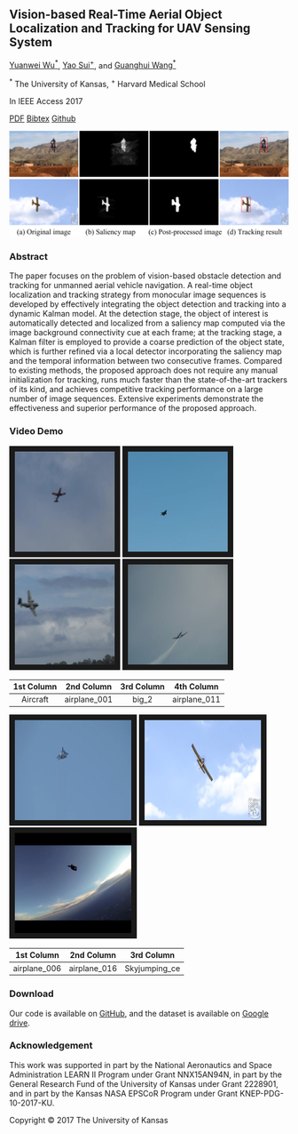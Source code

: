 ## Vision-based Real-Time Aerial Object Localization and Tracking for UAV Sensing System

[Yuanwei Wu<sup>*</sup>](https://ryancv.github.io), [Yao Sui<sup>+</sup>](http://www.suiyao.me/), and [Guanghui Wang<sup>*</sup>](http://www.ittc.ku.edu/~ghwang/)

<sup>*</sup> The University of Kansas, <sup>+</sup> Harvard Medical School

In IEEE Access 2017

[PDF](http://ieeexplore.ieee.org/stamp/stamp.jsp?tp=&arnumber=8080161)      [Bibtex](Wu_IEEE_Access_2017.txt)      [Github](https://github.com/RyanCV/Vision-based-OLT)

![Post_processing](Post_processing.png)

### Abstract

The paper focuses on the problem of vision-based obstacle detection and tracking for unmanned aerial vehicle navigation. A real-time object localization and tracking strategy from monocular image sequences is developed by effectively integrating the object detection and tracking into a dynamic Kalman model. At the detection stage, the object of interest is automatically detected and localized from a saliency map computed via the image background connectivity cue at each frame; at the tracking stage, a Kalman filter is employed to provide a coarse prediction of the object state, which is further refined via a local detector incorporating the saliency map and the temporal information between two consecutive frames. Compared to existing methods, the proposed approach does not require any manual initialization for tracking, runs much faster than the state-of-the-art trackers of its kind, and achieves competitive tracking performance on a large number of image sequences. Extensive experiments demonstrate the effectiveness and superior performance of the proposed approach.


### Video Demo
<a href="https://youtu.be/sTWxcMGjurQ" target="_blank"><img src="Aircraft_00001.jpg" 
alt="Aircraft" width="180" height="180" border="10" /></a>
<a href="https://youtu.be/qM8qkyDjyH4" target="_blank"><img src="airplane_001_00001.jpg" alt="Aircraft" width="180" height="180" border="10" /></a> 
<a href="https://youtu.be/lHKTiI4q51k" target="_blank"><img src="big_2_00001.jpg" 
alt="Aircraft" width="180" height="180" border="10" /></a>
<a href="https://youtu.be/WNroLMzSQu0" target="_blank"><img src="airplane_011_00001.jpg" alt="Aircraft" width="180" height="180" border="10" /></a> 

  1st Column                     | 2nd Column                | 3rd Column                | 4th Column      
  :--------------------:         | :--------------------:    | :--------------------:    | :--------------------:
  Aircraft                       | airplane_001              | big_2                     | airplane_011


<a href="https://youtu.be/oYNIHqSUmW4" target="_blank"><img src="airplane_006_00001.jpg" 
alt="Aircraft" width="210" height="180" border="10" /></a>
<a href="https://youtu.be/Eprg_bQAacQ" target="_blank"><img src="airplane_016_00001.jpg" alt="Aircraft" width="210" height="180" border="10" /></a> 
<a href="https://youtu.be/jjhk0-bglpQ" target="_blank"><img src="Skyjumping_ce_00001.jpg" 
alt="Aircraft" width="210" height="180" border="10" /></a>

  1st Column                     | 2nd Column                | 3rd Column                     
  :--------------------:         | :--------------------:    | :--------------------:        
  airplane_006                   | airplane_016              | Skyjumping_ce                    



### Download

Our code is available on [GitHub](https://github.com/RyanCV/Vision-based-OLT), and the dataset is available on [Google drive](https://drive.google.com/open?id=10pe0fdDeKo4ooflTg6wweXG9hKMV3yEp).

### Acknowledgement

This work was supported in part by the National Aeronautics and Space Administration LEARN II Program under Grant NNX15AN94N, in part by the General Research Fund of the University of Kansas under Grant 2228901, and in part by the Kansas NASA EPSCoR Program under Grant KNEP-PDG-10-2017-KU.

Copyright &copy; 2017 The University of Kansas

